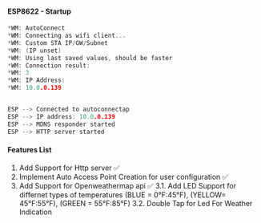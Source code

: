 
#### ESP8622 - Startup
```C
*WM: AutoConnect
*WM: Connecting as wifi client...
*WM: Custom STA IP/GW/Subnet
*WM: (IP unset)
*WM: Using last saved values, should be faster
*WM: Connection result: 
*WM: 3
*WM: IP Address:
*WM: 10.0.0.139


ESP --> Connected to autoconnectap
ESP --> IP address: 10.0.0.139
ESP --> MDNS responder started
ESP --> HTTP server started
```

#### Features List
1. Add Support for Http server :white_check_mark:
2. Implement Auto Access Point Creation for user configuration :white_check_mark:
3. Add Support for Openweathermap api :white_check_mark:
3.1. Add LED Support for differnet types of temperatures (BLUE = 0°F‎:45°F‎), (YELLOW= 45°F:55°F), (GREEN = 55°F:85°F)
3.2. Double Tap for Led For Weather Indication
